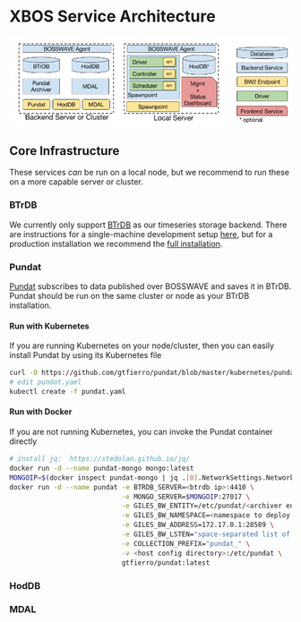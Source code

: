 # XBOS Service Architecture

<img src="XBOSservices.png"></img>

## Core Infrastructure

These services *can* be run on a local node, but we recommend to run these on a more capable server or cluster.

### BTrDB

We currently only support [BTrDB](http://btrdb.io/) as our timeseries storage backend.
There are instructions for a single-machine development setup [here](https://docs.smartgrid.store/development-environment.html), but for a production installation we recommend the [full installation](https://docs.smartgrid.store/).

### Pundat

[Pundat](https://github.com/gtfierro/pundat) subscribes to data published over BOSSWAVE and saves it in BTrDB.
Pundat should be run on the same cluster or node as your BTrDB installation.


#### Run with Kubernetes

If you are running Kubernetes on your node/cluster, then you can easily install Pundat by using its Kubernetes file

```bash
curl -O https://github.com/gtfierro/pundat/blob/master/kubernetes/pundat.yaml
# edit pundat.yaml
kubectl create -f pundat.yaml
```

#### Run with Docker

If you are not running Kubernetes, you can invoke the Pundat container directly

```bash
# install jq:  https://stedolan.github.io/jq/
docker run -d --name pundat-mongo mongo:latest
MONGOIP=$(docker inspect pundat-mongo | jq .[0].NetworkSettings.Networks.bridge.IPAddress | tr -d '"')
docker run -d --name pundat -e BTRDB_SERVER=<btrdb ip>:4410 \
                            -e MONGO_SERVER=$MONGOIP:27017 \
                            -e GILES_BW_ENTITY=/etc/pundat/<archiver entity.ent> \
                            -e GILES_BW_NAMESPACE=<namespace to deploy on> \
                            -e GILES_BW_ADDRESS=172.17.0.1:28589 \
                            -e GILES_BW_LSTEN="space-separated list of namespaces to listen on" \
                            -e COLLECTION_PREFIX="pundat_" \
                            -v <host config directory>:/etc/pundat \
                            gtfierro/pundat:latest
```


### HodDB

### MDAL
